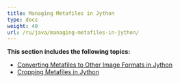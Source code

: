 ```yaml
---
title: Managing Metafiles in Jython
type: docs
weight: 40
url: /ru/java/managing-metafiles-in-jython/
---
```


**This section includes the following topics:**

- [Converting Metafiles to Other Image Formats in Jython](/imaging/ru/java/converting-metafiles-to-other-image-formats-in-jython/)
- [Cropping Metafiles in Jython](/imaging/ru/java/cropping-metafiles-in-jython/)
